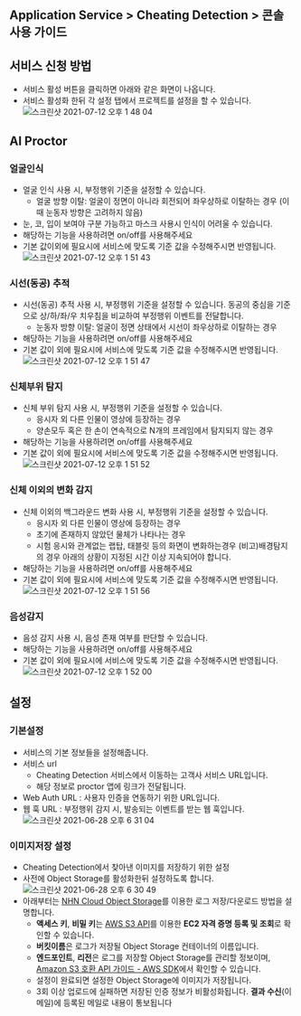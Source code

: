 ## Application Service > Cheating Detection > 콘솔 사용 가이드
## 서비스 신청 방법
* 서비스 활성 버튼을 클릭하면 아래와 같은 화면이 나옵니다.
* 서비스 활성화 한뒤 각 설정 탭에서 프로젝트를 설정을 할 수 있습니다.
![스크린샷 2021-07-12 오후 1 48 04](https://user-images.githubusercontent.com/1445289/125233164-fe4b4c80-e318-11eb-8f39-dd962cf24880.png)


## AI Proctor
### 얼굴인식
* 얼굴 인식 사용 시, 부정행위 기준을 설정할 수 있습니다.
  * 얼굴 방향 이탈: 얼굴이 정면이 아니라 회전되어 좌우상하로 이탈하는 경우 (이때 눈동자 방향은 고려하지 않음)
* 눈, 코, 입이 보여야 구분 가능하고 마스크 사용시 인식이 어려울 수 있습니다.
* 해당하는 기능을 사용하려면 on/off를 사용해주세요
* 기본 값이외에 필요시에 서비스에 맞도록 기준 값을 수정해주시면 반영됩니다.
![스크린샷 2021-07-12 오후 1 51 43](https://user-images.githubusercontent.com/1445289/125233181-073c1e00-e319-11eb-8d40-db8269abfe03.png)




### 시선(동공) 추적
* 시선(동공) 추적 사용 시, 부정행위 기준을 설정할 수 있습니다. 동공의 중심을 기준으로 상/하/좌/우 치우침을 비교하여 부정행위 이벤트를 전달합니다.
  * 눈동자 방향 이탈: 얼굴이 정면 상태에서 시선이 좌우상하로 이탈하는 경우
* 해당하는 기능을 사용하려면 on/off를 사용해주세요
* 기본 값이 외에 필요시에 서비스에 맞도록 기준 값을 수정해주시면 반영됩니다.
![스크린샷 2021-07-12 오후 1 51 47](https://user-images.githubusercontent.com/1445289/125233194-0c00d200-e319-11eb-8fe3-22d6feb77257.png)



### 신체부위 탐지
* 신체 부위 탐지 사용 시, 부정행위 기준을 설정할 수 있습니다.
  * 응시자 외 다른 인물이 영상에 등장하는 경우
  * 양손모두 혹은 한 손이 연속적으로 N개의 프레임에서 탐지되지 않는 경우
* 해당하는 기능을 사용하려면 on/off를 사용해주세요
* 기본 값이 외에 필요시에 서비스에 맞도록 기준 값을 수정해주시면 반영됩니다.
![스크린샷 2021-07-12 오후 1 51 52](https://user-images.githubusercontent.com/1445289/125233212-0f945900-e319-11eb-8e32-dc02646fb39b.png)



### 신체 이외의 변화 감지
* 신체 이외의 백그라운드 변화 사용 시, 부정행위 기준을 설정할 수 있습니다.
  * 응시자 외 다른 인물이 영상에 등장하는 경우
  * 초기에 존재하지 않았던 물체가 나타나는 경우
  * 시험 응시와 관계없는 랩탑, 태블릿 등의 화면이 변화하는경우
  (비고)배경탐지의 경우 아래의 상황이 지정된 시간 이상 지속되어야 합니다.
* 해당하는 기능을 사용하려면 on/off를 사용해주세요
* 기본 값이 외에 필요시에 서비스에 맞도록 기준 값을 수정해주시면 반영됩니다.
![스크린샷 2021-07-12 오후 1 51 56](https://user-images.githubusercontent.com/1445289/125233221-1327e000-e319-11eb-9efa-e7a9c8c11b51.png)



### 음성감지
* 음성 감지 사용 시, 음성 존재 여부를 판단할 수 있습니다.
* 해당하는 기능을 사용하려면 on/off를 사용해주세요
* 기본 값이 외에 필요시에 서비스에 맞도록 기준 값을 수정해주시면 반영됩니다.
![스크린샷 2021-07-12 오후 1 52 00](https://user-images.githubusercontent.com/1445289/125233240-1ae78480-e319-11eb-93e0-4cae29d366ad.png)


## 설정
### 기본설정
* 서비스의 기본 정보들을 설정해줍니다.
* 서비스 url
  * Cheating Detection 서비스에서 이동하는 고객사 서비스 URL입니다.
  * 해당 정보로 proctor 앱에 링크가 전달됩니다.
* Web Auth URL : 사용자 인증을 연동하기 위한 URL입니다.
* 웹 훅 URL : 부정행위 감지 시, 발송되는 이벤트를 받는 웹 훅입니다.
![스크린샷 2021-06-28 오후 6 31 04](https://user-images.githubusercontent.com/1445289/123615256-15316f80-d840-11eb-88ce-6bd72803b0cf.png)


### 이미지저장 설정
* Cheating Detection에서 찾아낸 이미지를 저장하기 위한 설정
* 사전에 Object Storage를 활성화한뒤 설정하도록 합니다.
![스크린샷 2021-06-28 오후 6 30 49](https://static.toastoven.net/prod_cheating_detection/chd_imgsave.png)
* 아래부터는 [NHN Cloud Object Storage](/Storage/Object%20Storage/ko/Overview/)를 이용한 로그 저장/다운로드 방법을 설명합니다.
    * **액세스 키**, **비밀 키**는 [AWS S3 API](/Storage/Object%20Storage/ko/s3-api-guide/#_1)를 이용한 **EC2 자격 증명 등록 및 조회**로 확인할 수 있습니다.
    * **버킷이름**은 로그가 저장될 Object Storage 컨테이너의 이름입니다.
    * **엔드포인트**, **리전**은 로그를 저장할 Object Storage를 관리할 정보이며, [Amazon S3 호환 API 가이드 - AWS SDK](/Storage/Object%20Storage/ko/s3-api-guide#aws-sdk)에서 확인할 수 있습니다.
    * 설정이 완료되면 설정한 Object Storage에 이미지가 저장됩니다.  
    * 3회 이상 업로드에 실패하면 저장된 인증 정보가 비활성화됩니다. **결과 수신**(이메일)에 등록된 메일로 내용이 통보됩니다